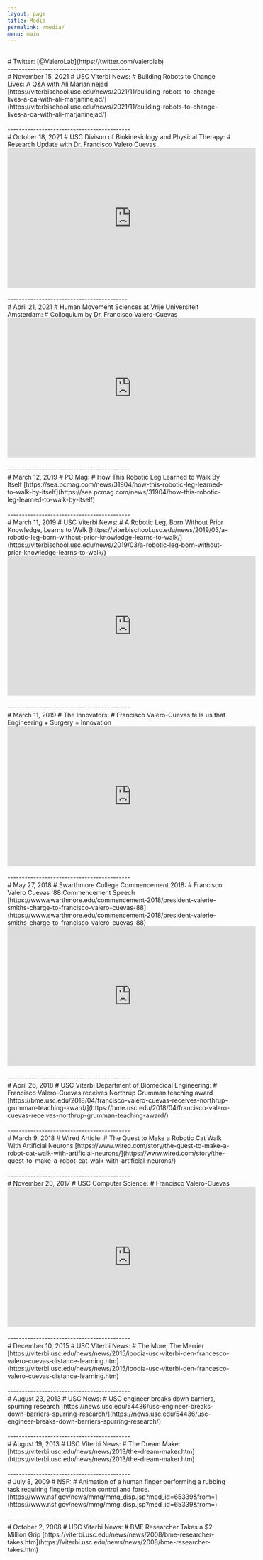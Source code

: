 ```yaml
---
layout: page
title: Media
permalink: /media/
menu: main
---
```

<br>
# Twitter: [@ValeroLab](https://twitter.com/valerolab)
<br>
-------------------------------------------
<br>
# November 15, 2021
# USC Viterbi News:
# Building Robots to Change Lives: A Q&A with Ali Marjaninejad
[https://viterbischool.usc.edu/news/2021/11/building-robots-to-change-lives-a-qa-with-ali-marjaninejad/](https://viterbischool.usc.edu/news/2021/11/building-robots-to-change-lives-a-qa-with-ali-marjaninejad/)
<br><br>
-------------------------------------------
<br>
# October 18, 2021
# USC Divison of Biokinesiology and Physical Therapy:
# Research Update with Dr. Francisco Valero Cuevas
<iframe width="560" height="315" src="https://www.youtube-nocookie.com/embed/WKZKKBaBFoM" title="YouTube video player" frameborder="0" allow="accelerometer; autoplay; clipboard-write; encrypted-media; gyroscope; picture-in-picture" allowfullscreen></iframe>
<br><br>
------------------------------------------
<br>
# April 21, 2021
# Human Movement Sciences at Vrije Universiteit Amsterdam:
# Colloquium by Dr. Francisco Valero-Cuevas
<iframe width="560" height="315" src="https://www.youtube-nocookie.com/embed/js33AeV-IMA" title="YouTube video player" frameborder="0" allow="accelerometer; autoplay; clipboard-write; encrypted-media; gyroscope; picture-in-picture" allowfullscreen></iframe>
<br><br>
-------------------------------------------
<br>
# March 12, 2019
# PC Mag:
# How This Robotic Leg Learned to Walk By Itself
[https://sea.pcmag.com/news/31904/how-this-robotic-leg-learned-to-walk-by-itself](https://sea.pcmag.com/news/31904/how-this-robotic-leg-learned-to-walk-by-itself)
<br><br>
-------------------------------------------
<br>
# March 11, 2019
# USC Viterbi News:
# A Robotic Leg, Born Without Prior Knowledge, Learns to Walk
[https://viterbischool.usc.edu/news/2019/03/a-robotic-leg-born-without-prior-knowledge-learns-to-walk/](https://viterbischool.usc.edu/news/2019/03/a-robotic-leg-born-without-prior-knowledge-learns-to-walk/)
<iframe width="560" height="315" src="https://www.youtube-nocookie.com/embed/oe8tgMMdpqg" title="YouTube video player" frameborder="0" allow="accelerometer; autoplay; clipboard-write; encrypted-media; gyroscope; picture-in-picture" allowfullscreen></iframe>
<br><br>
-------------------------------------------
<br>
# March 11, 2019
# The Innovators: 
# Francisco Valero-Cuevas tells us that Engineering + Surgery = Innovation
<iframe width="560" height="315" src="https://www.youtube-nocookie.com/embed/o1CDt5Eywls" title="YouTube video player" frameborder="0" allow="accelerometer; autoplay; clipboard-write; encrypted-media; gyroscope; picture-in-picture" allowfullscreen></iframe>
<br><br>
-------------------------------------------
<br>
# May 27, 2018
# Swarthmore College Commencement 2018:
# Francisco Valero Cuevas '88 Commencement Speech
[https://www.swarthmore.edu/commencement-2018/president-valerie-smiths-charge-to-francisco-valero-cuevas-88](https://www.swarthmore.edu/commencement-2018/president-valerie-smiths-charge-to-francisco-valero-cuevas-88)
<iframe width="560" height="315" src="https://www.youtube-nocookie.com/embed/jT3g3-CeDzQ" title="YouTube video player" frameborder="0" allow="accelerometer; autoplay; clipboard-write; encrypted-media; gyroscope; picture-in-picture" allowfullscreen></iframe>
<br><br>
-------------------------------------------
<br>
# April 26, 2018
# USC Viterbi Department of Biomedical Engineering: 
# Francisco Valero-Cuevas receives Northrup Grumman teaching award
[https://bme.usc.edu/2018/04/francisco-valero-cuevas-receives-northrup-grumman-teaching-award/](https://bme.usc.edu/2018/04/francisco-valero-cuevas-receives-northrup-grumman-teaching-award/)
<br><br>
-------------------------------------------
<br>
# March 9, 2018
# Wired Article: 
# The Quest to Make a Robotic Cat Walk With Artificial Neurons
[https://www.wired.com/story/the-quest-to-make-a-robot-cat-walk-with-artificial-neurons/](https://www.wired.com/story/the-quest-to-make-a-robot-cat-walk-with-artificial-neurons/)
<br><br>
-------------------------------------------
<br>
# November 20, 2017
# USC Computer Science: 
# Francisco Valero-Cuevas
<iframe width="560" height="315" src="https://www.youtube-nocookie.com/embed/pmHDDoWTlOQ" title="YouTube video player" frameborder="0" allow="accelerometer; autoplay; clipboard-write; encrypted-media; gyroscope; picture-in-picture" allowfullscreen></iframe>
<br><br>
-------------------------------------------
<br>
# December 10, 2015
# USC Viterbi News: 
# The More, The Merrier
[https://viterbi.usc.edu/news/news/2015/ipodia-usc-viterbi-den-francesco-valero-cuevas-distance-learning.htm](https://viterbi.usc.edu/news/news/2015/ipodia-usc-viterbi-den-francesco-valero-cuevas-distance-learning.htm)
<br><br>
-------------------------------------------
<br>
# August 23, 2013
# USC News: 
# USC engineer breaks down barriers, spurring research
[https://news.usc.edu/54436/usc-engineer-breaks-down-barriers-spurring-research/](https://news.usc.edu/54436/usc-engineer-breaks-down-barriers-spurring-research/)
<br><br>
-------------------------------------------
<br>
# August 19, 2013
# USC Viterbi News: 
# The Dream Maker
[https://viterbi.usc.edu/news/news/2013/the-dream-maker.htm](https://viterbi.usc.edu/news/news/2013/the-dream-maker.htm)
<br><br>
-------------------------------------------
<br>
# July 8, 2009
# NSF: 
# Animation of a human finger performing a rubbing task requiring fingertip motion control and force.
[https://www.nsf.gov/news/mmg/mmg_disp.jsp?med_id=65339&from=](https://www.nsf.gov/news/mmg/mmg_disp.jsp?med_id=65339&from=)
<br><br>
-------------------------------------------
<br>
# October 2, 2008
# USC Viterbi News: 
# BME Researcher Takes a $2 Million Grip 
[https://viterbi.usc.edu/news/news/2008/bme-researcher-takes.htm](https://viterbi.usc.edu/news/news/2008/bme-researcher-takes.htm)
